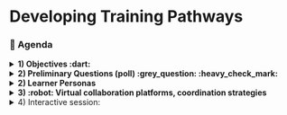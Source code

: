 # Developing Training Pathways
### :scroll: Agenda

<details>
  <summary><b>1) Objectives :dart: </b> </summary>
  
1. Provide a taste of the TechChange training, using opensource technoloigies.
1. Allow participants to begin the process of developing an online training pathway.
1. Initiate dialogue on creating interactive virtual online content and trainings, both live and recorded.

</details>

<details>
  <summary><b>2) Preliminary Questions (poll) :grey_question: :heavy_check_mark: </b> </summary>

Try this poll:
[Preliminary Poll](https://github.com/imujawar/MEDAB_imran/blob/master/training%20poll.md "Go to Poll")

</details>

<details>
  <summary><b>2) Learner Personas </b></summary>
  
The learner personas can be found in this [Google folder](https://drive.google.com/drive/folders/13WeXRgnRgEDhpFb_Y4356mcr2TvlaGM0?usp=sharing)

Please pick one Learner Persona to identify and list **Existing** personas and **Needs** for virtual trainings for them:
<ol type="a">
  <li>Deputy Country Director (CDC)</li>
  <li>M&E Specialist (CDC)</li>
  <li>SI Chief (CDC)</li>
  <li>Testing Adviser (CDC)</li>
  <li>MoH C&T Adviser</li>
  <li>Data Manager (Partner)</li>
</ol>    

<img src="https://github.com/imujawar/MEDAB_imran/blob/master/images/googledoc.JPG" width="50">

![Sample persona](/images/googledoc.JPG)

</details>

<details>
  <summary><b>3) :robot: Virtual collaboration platforms, coordination strategies </b></summary>
    <details>
<summary> More stuff collapsed :grinning: </summary>

blah blah blah
</details>
</details>

<details>
  <summary>4) Interactive session: </summary>
  
[![](https://api.gh-polls.com/poll/01E4VXNASD25Z386XK63T0KGE7/test1)](https://api.gh-polls.com/poll/01E4VXNASD25Z386XK63T0KGE7/test1/vote)
[![](https://api.gh-polls.com/poll/01E4VXNASD25Z386XK63T0KGE7/test2)](https://api.gh-polls.com/poll/01E4VXNASD25Z386XK63T0KGE7/test2/vote)
[![](https://api.gh-polls.com/poll/01E4VXNASD25Z386XK63T0KGE7/test3)](https://api.gh-polls.com/poll/01E4VXNASD25Z386XK63T0KGE7/test3/vote)


</details>
